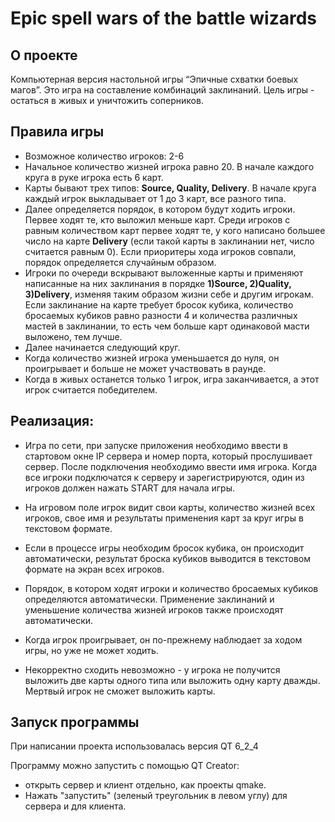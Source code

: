 # Epic spell wars of the battle wizards

## О проекте

Компьютерная версия настольной игры “Эпичные схватки боевых магов”. 
Это игра на составление комбинаций заклинаний. Цель игры - остаться в живых и уничтожить соперников.

## Правила игры
* Возможное количество игроков: 2-6
* Начальное количество жизней игрока равно 20. В начале каждого круга в руке игрока есть 6 карт.
* Карты бывают трех типов: **Source, Quality, Delivery**. В начале круга каждый игрок выкладывает от 1 до 3 карт, все разного типа.
* Далее определяется порядок, в котором будут ходить игроки. Первее ходят те, кто выложил меньше карт. 
Среди игроков с равным количеством карт первее ходят те, у кого написано большее число на карте **Delivery** 
(если такой карты в заклинании нет, число считается равным 0). Если приоритеры хода игроков совпали,
порядок определяется случайным образом.
* Игроки по очереди вскрывают выложенные карты и применяют написанные на них заклинания в порядке
**1)Source, 2)Quality, 3)Delivery**,
изменяя таким образом жизни себе и другим игрокам. Если заклинание на карте требует бросок кубика, количество бросаемых кубиков равно 
разности 4 и количества различных мастей в заклинании, то есть чем больше карт одинаковой масти выложено, тем лучше.
* Далее начинается следующий круг.
* Когда количество жизней игрока уменьшается до нуля, он проигрывает и больше не может участвовать в раунде.
* Когда в живых останется только 1 игрок, игра заканчивается, а этот игрок считается победителем.

## Реализация:
* Игра по сети, при запуске приложения необходимо ввести в стартовом окне IP сервера и номер порта, который прослушивает сервер.
После подключения необходимо ввести имя игрока. Когда все игроки подключатся к серверу и зарегистрируются, один из игроков должен нажать START для начала игры.

* На игровом поле игрок видит свои карты, количество жизней всех игроков, свое имя и результаты применения карт за круг игры в текстовом формате.

* Если в процессе игры необходим бросок кубика, он происходит автоматически, результат броска кубиков выводится в текстовом формате на экран всех игроков.

* Порядок, в котором ходят игроки и количество бросаемых кубиков определяются автоматически. Применение заклинаний и уменьшение 
количества жизней игроков также происходят автоматически.

* Когда игрок проигрывает, он по-прежнему наблюдает за ходом игры, но уже не может ходить. 

* Некорректно сходить невозможно - у игрока не получится выложить две карты одного типа или выложить одну карту дважды. Мертвый игрок не сможет выложить карты.



## Запуск программы
При написании проекта использовалась версия QT 6_2_4

Программу можно запустить с помощью QT Creator:
* открыть сервер и клиент отдельно, как проекты qmake.
* Нажать "запустить" (зеленый треугольник в левом углу) для сервера и для клиента.
